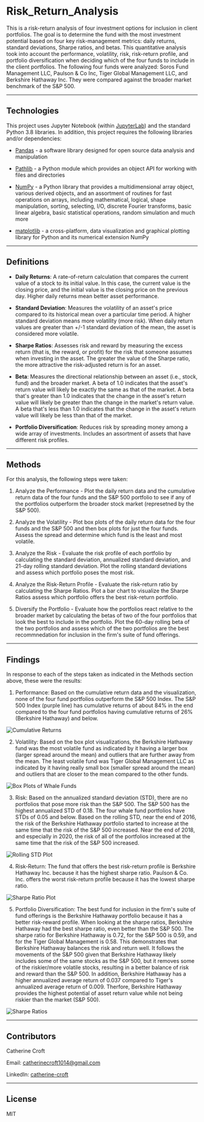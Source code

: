 # Risk_Return_Analysis

This is a risk-return analysis of four investment options for inclusion in client portfolios. The goal is to determine the fund with the most investment potential based on four key risk-management metrics: daily returns, standard deviations, Sharpe ratios, and betas. This quantitative analysis took into account the performance, volatility, risk, risk-return profile, and portfolio diversification when deciding which of the four funds to include in the client portfolios. The following four funds were analyzed: Soros Fund Management LLC, Paulson & Co Inc, Tiger Global Management LLC, and Berkshire Hathaway Inc. They were compared against the broader market benchmark of the S&P 500.                                           

---

## Technologies

This project uses Jupyter Notebook (within [JupyterLab](https://jupyterlab.readthedocs.io/en/stable/)) and the standard Python 3.8 libraries. In addition, this project requires the following libraries and/or dependencies:

* [Pandas](https://pandas.pydata.org/) - a software library designed for open source data analysis and manipulation

* [Pathlib](https://docs.python.org/3/library/pathlib.html) - a Python module which provides an object API for working with files and directories

* [NumPy](https://numpy.org/) - a Python library that provides a multidimensional array object, various derived objects, and an assortment of routines for fast operations on arrays, including mathematical, logical, shape manipulation, sorting, selecting, I/O, discrete Fourier transforms, basic linear algebra, basic statistical operations, random simulation and much more

* [matplotlib](https://matplotlib.org/) - a cross-platform, data visualization and graphical plotting library for Python and its numerical extension NumPy

---

## Definitions

* **Daily Returns**: A rate-of-return calculation that compares the current value of a stock to its initial value. In this case, the current value is the closing price, and the initial value is the closing price on the previous day. Higher daily returns mean better asset performance. 

* **Standard Deviation**: Measures the volatility of an asset's price compared to its historical mean over a particular time period. A higher standard deviation means more volatility (more risk). When daily return values are greater than +/-1 standard deviation of the mean, the asset is considered more volatile. 

* **Sharpe Ratios**: Assesses risk and reward by measuring the excess return (that is, the reward, or profit) for the risk that someone assumes when investing in the asset. The greater the value of the Sharpe ratio, the more attractive the risk-adjusted return is for an asset. 

* **Beta**: Measures the directional relationship between an asset (i.e., stock, fund) and the broader market. A beta of 1.0 indicates that the asset's return value will likely be exactly the same as that of the market. A beta that's greater than 1.0 indicates that the change in the asset's return value will likely be greater than the change in the market's return value. A beta that's less than 1.0 indicates that the change in the asset's return value will likely be less than that of the market.

* **Portfolio Diversification**: Reduces risk by spreading money among a wide array of investments. Includes an assortment of assets that have different risk profiles. 

---

## Methods

For this analysis, the following steps were taken:

1. Analyze the Performance - Plot the daily return data and the cumulative return data of the four funds and the S&P 500 portfolio to see if any of the portfolios outperform the broader stock market (represetned by the S&P 500). 

2. Analyze the Volatility - Plot box plots of the daily return data for the four funds and the S&P 500 and then box plots for just the four funds. Assess the spread and determine which fund is the least and most volatile. 

3. Analyze the Risk - Evaluate the risk profile of each portfolio by calculating the standard deviation, annualized standard deviation, and 21-day rolling standard deviation. Plot the rolling standard deviations and assess which portfolio poses the most risk. 

4. Analyze the Risk-Return Profile - Evaluate the risk-return ratio by calculating the Sharpe Ratios. Plot a bar chart to visualize the Sharpe Ratios assess which portfolio offers the best risk-return portfolio.

5. Diversify the Portfolio - Evaluate how the portfolios react relative to the broader market by calculating the betas of two of the four portfolios that look the best to include in the portfolio. Plot the 60-day rolling beta of the two portfolios and assess which of the two portfolios are the best recommnedation for inclusion in the firm's suite of fund offerings. 

---

## Findings

In response to each of the steps taken as indicated in the Methods section above, these were the results:

1. Performance: Based on the cumulative return data and the visualization, none of the four fund portfolios outperform the S&P 500 Index. The S&P 500 Index (purple line) has cumulative returns of about 84% in the end compared to the four fund portfolios having cumulative returns of 26% (Berkshire Hathaway) and below.  

![Cumulative Returns](./Screenshots/cumulative_returns)

2. Volatility: Based on the box plot visualizations, the Berkshire Hathaway fund was the most volatile fund as indicated by it having a larger box (larger spread around the mean) and outliers that are further away from the mean. The least volatile fund was Tiger Global Management LLC as indicated by it having really small box (smaller spread around the mean) and outliers that are closer to the mean compared to the other funds.

![Box Plots of Whale Funds](/.Screenshots/box_plots)

3. Risk: Based on the annualized standard deviation (STD), there are no portfolios that pose more risk than the S&P 500. The S&P 500 has the highest annualized STD of 0.18. The four whale fund portfolios have STDs of 0.05 and below. Based on the rolling STD, near the end of 2016, the risk of the Berkshire Hathaway portfolio started to increase at the same time that the risk of the S&P 500 increased. Near the end of 2018, and especially in 2020, the risk of all of the portfolios increased at the same time that the risk of the S&P 500 increased.

![Rolling STD Plot](/.Screenshots/rolling_std)

4. Risk-Return: The fund that offers the best risk-return profile is Berkshire Hathaway Inc. because it has the highest sharpe ratio. Paulson & Co. Inc. offers the worst risk-return profile because it has the lowest sharpe ratio. 

![Sharpe Ratio Plot](/.Screenshots/sharpe_ratio_plot)

5. Portfolio Diversification: The best fund for inclusion in the firm's suite of fund offerings is the Berkshire Hathaway portfolio because it has a better risk-reward profile. When looking at the sharpe ratios, Berkshire Hathaway had the best sharpe ratio, even better than the S&P 500. The sharpe ratio for Berkshire Hathaway is 0.72, for the S&P 500 is 0.59, and for the Tiger Global Management is 0.58. This demonstrates that Berkshire Hathaway balances the risk and return well. It follows the movements of the S&P 500 given that Berkshire Hathaway likely includes some of the same stocks as the S&P 500, but it removes some of the riskier/more volatile stocks, resulting in a better balance of risk and reward than the S&P 500. In addition, Berkshire Hathaway has a higher annualized average return of 0.037 compared to Tiger's annualized average return of 0.009. Therfore, Berkshire Hathaway provides the highest potential of asset return value while not being riskier than the market (S&P 500). 

![Sharpe Ratios](/.Screenshots/sharpe_ratios)

---

## Contributors
Catherine Croft

Email: catherinecroft1014@gmail.com

LinkedIn: [catherine-croft](https://www.linkedin.com/in/catherine-croft-4715481aa/)

---

## License

MIT